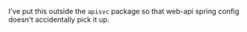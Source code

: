 I've put this outside the `apisvc` package so that web-api spring config doesn't
accidentally pick it up.

